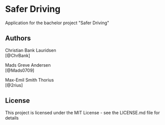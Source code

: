 # Safer Driving

Application for the bachelor project "Safer Driving"

## Authors

Christian Bank Lauridsen  
[@ChrBank]

Mads Greve Andersen  
[@Mads0709]

Max-Emil Smith Thorius  
[@2rius]

## License

This project is licensed under the MIT License - see the LICENSE.md file for details

